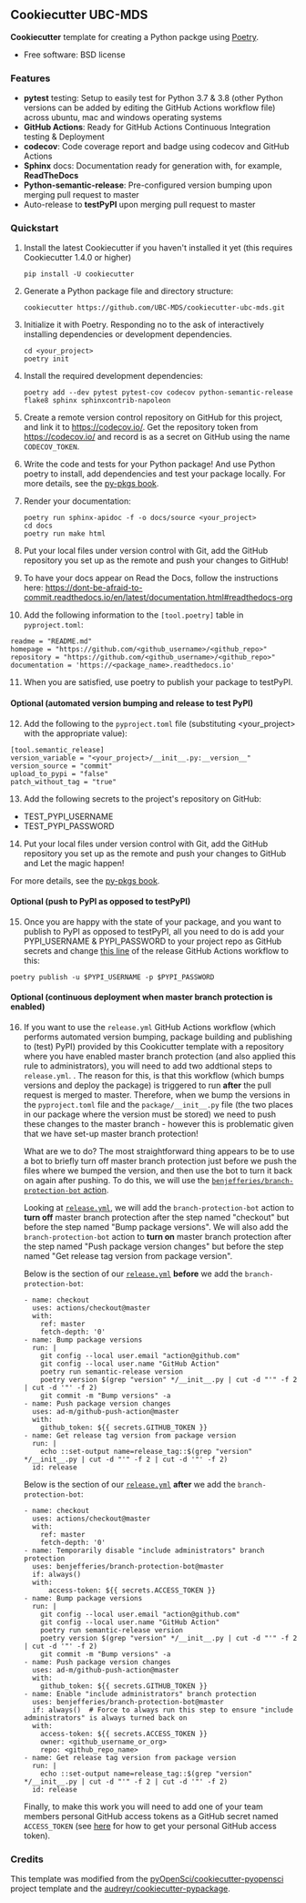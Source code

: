 ## Cookiecutter UBC-MDS

**Cookiecutter** template for creating a Python packge using [Poetry](https://python-poetry.org/).
-  Free software: BSD license

### Features

-  **pytest** testing: Setup to easily test for Python 3.7 & 3.8 (other Python versions can be added by editing the GitHub Actions workflow file) across ubuntu, mac and windows operating systems
-  **GitHub Actions**: Ready for GitHub Actions Continuous Integration testing & Deployment
-  **codecov**: Code coverage report and badge using codecov and GitHub Actions
-  **Sphinx** docs: Documentation ready for generation with, for
   example, **ReadTheDocs**
-  **Python-semantic-release**: Pre-configured version bumping upon merging pull request to master
-  Auto-release to **testPyPI** upon merging pull request to master

### Quickstart

1. Install the latest Cookiecutter if you haven't installed it yet (this
requires Cookiecutter 1.4.0 or higher)

   ```
   pip install -U cookiecutter
   ```

2. Generate a Python package file and directory structure:
   ```
   cookiecutter https://github.com/UBC-MDS/cookiecutter-ubc-mds.git
   ```

3. Initialize it with Poetry. Responding no to the ask of interactively installing dependencies or development dependencies.
   ```
   cd <your_project>
   poetry init
   ```
   
4. Install the required development dependencies:
   ``` 
   poetry add --dev pytest pytest-cov codecov python-semantic-release flake8 sphinx sphinxcontrib-napoleon
   ```
  
5. Create a remote version control repository on GitHub for this project, and link it to <https://codecov.io/>. Get the repository token from <https://codecov.io/> and record is as a secret on GitHub using the name `CODECOV_TOKEN`.
    
6. Write the code and tests for your Python package! And use Python poetry to install, add dependencies and test your package locally. For more details, see the [py-pkgs book](https://ubc-mds.github.io/py-pkgs/).

7. Render your documentation:
   ```
   poetry run sphinx-apidoc -f -o docs/source <your_project>
   cd docs
   poetry run make html
   ```

8. Put your local files under version control with Git, add the GitHub repository you set up as the remote and push your changes to GitHub! 

9. To have your docs appear on Read the Docs, follow the instructions here: <https://dont-be-afraid-to-commit.readthedocs.io/en/latest/documentation.html#readthedocs-org>

10. Add the following information to the `[tool.poetry]` table in `pyproject.toml`:
   ```
   readme = "README.md"
   homepage = "https://github.com/<github_username>/<github_repo>"
   repository = "https://github.com/<github_username>/<github_repo>"
   documentation = 'https://<package_name>.readthedocs.io'
   ```

11. When you are satisfied, use poetry to publish your package to testPyPI.


#### Optional (automated version bumping and release to test PyPI)

12. Add the following to the `pyproject.toml` file (substituting <your_project> with the appropriate value):
   ```
   [tool.semantic_release]
   version_variable = "<your_project>/__init__.py:__version__"
   version_source = "commit"
   upload_to_pypi = "false"
   patch_without_tag = "true"
   ```

13. Add the following secrets to the project's repository on GitHub:
   - TEST_PYPI_USERNAME
   - TEST_PYPI_PASSWORD

14. Put your local files under version control with Git, add the GitHub repository you set up as the remote and push your changes to GitHub and Let the magic happen!

For more details, see the [py-pkgs book](https://ubc-mds.github.io/py-pkgs/).

#### Optional (push to PyPI as opposed to testPyPI)

15. Once you are happy with the state of your package, and you want to publish to PyPI as opposed to testPyPI, all you need to do is add your PYPI_USERNAME & PYPI_PASSWORD to your project repo as GitHub secrets and change [this line](https://github.com/UBC-MDS/cookiecutter-ubc-mds/blob/bd8cb34f83d6341c411954322354031602606b80/%7B%7Bcookiecutter.project_slug%7D%7D/.github/workflows/release.yml#L80) of the release GitHub Actions workflow to this:

```
poetry publish -u $PYPI_USERNAME -p $PYPI_PASSWORD
```

#### Optional (continuous deployment when master branch protection is enabled)

16. If you want to use the `release.yml` GitHub Actions workflow (which performs automated version bumping, package building and publishing to (test) PyPI) provided by this Cookicutter template with a repository where you have enabled master branch protection (and also applied this rule to administrators), you will need to add two addtional steps to `release.yml`. . The reason for this, is that this workflow (which bumps versions and deploy the package) is triggered to run **after** the pull request is merged to master. Therefore, when we bump the versions in the `pyproject.toml` file and the `package/__init__.py` file (the two places in our package where the version must be stored) we need to push these changes to the master branch - however this is problematic given that we have set-up master branch protection!

    What are we to do? The most straightforward thing appears to be to use a bot to briefly turn off master branch protection just before we push the files where we bumped the version, and then use the bot to turn it back on again after pushing. To do this, we will use the [`benjefferies/branch-protection-bot` action](https://github.com/benjefferies/branch-protection-bot).
    
    Looking at [`release.yml`](https://github.com/UBC-MDS/cookiecutter-ubc-mds/blob/master/%7B%7Bcookiecutter.project_slug%7D%7D/.github/workflows/release.yml), we will add the `branch-protection-bot` action to **turn off** master branch protection after the step named "checkout" but before the step named "Bump package versions". We will also add the `branch-protection-bot` action to **turn on** master branch protection after the step named "Push package version changes" but before the step named "Get release tag version from package version".
    
    Below is the section of our [`release.yml`](https://github.com/UBC-MDS/cookiecutter-ubc-mds/blob/master/%7B%7Bcookiecutter.project_slug%7D%7D/.github/workflows/release.yml) **before** we add the `branch-protection-bot`:
    
    ```
    - name: checkout
      uses: actions/checkout@master
      with:
        ref: master
        fetch-depth: '0'
    - name: Bump package versions
      run: |
        git config --local user.email "action@github.com"
        git config --local user.name "GitHub Action"
        poetry run semantic-release version
        poetry version $(grep "version" */__init__.py | cut -d "'" -f 2 | cut -d '"' -f 2)
        git commit -m "Bump versions" -a
    - name: Push package version changes
      uses: ad-m/github-push-action@master
      with:
        github_token: ${{ secrets.GITHUB_TOKEN }}
    - name: Get release tag version from package version
      run: |
        echo ::set-output name=release_tag::$(grep "version" */__init__.py | cut -d "'" -f 2 | cut -d '"' -f 2)
      id: release
    ```
    
    Below is the section of our [`release.yml`](https://github.com/UBC-MDS/cookiecutter-ubc-mds/blob/master/%7B%7Bcookiecutter.project_slug%7D%7D/.github/workflows/release.yml) **after** we add the `branch-protection-bot`:
    
    ```
    - name: checkout
      uses: actions/checkout@master
      with:
        ref: master
        fetch-depth: '0'
    - name: Temporarily disable "include administrators" branch protection
      uses: benjefferies/branch-protection-bot@master
      if: always()
      with:
          access-token: ${{ secrets.ACCESS_TOKEN }}
    - name: Bump package versions
      run: |
        git config --local user.email "action@github.com"
        git config --local user.name "GitHub Action"
        poetry run semantic-release version
        poetry version $(grep "version" */__init__.py | cut -d "'" -f 2 | cut -d '"' -f 2)
        git commit -m "Bump versions" -a
    - name: Push package version changes
      uses: ad-m/github-push-action@master
      with:
        github_token: ${{ secrets.GITHUB_TOKEN }}
    - name: Enable "include administrators" branch protection
      uses: benjefferies/branch-protection-bot@master
      if: always()  # Force to always run this step to ensure "include administrators" is always turned back on
      with:
        access-token: ${{ secrets.ACCESS_TOKEN }}
        owner: <github_username_or_org>
        repo: <github_repo_name>
    - name: Get release tag version from package version
      run: |
        echo ::set-output name=release_tag::$(grep "version" */__init__.py | cut -d "'" -f 2 | cut -d '"' -f 2)
      id: release
    ```
    
    Finally, to make this work you will need to add one of your team members personal GitHub access tokens as a GitHub secret named `ACCESS_TOKEN` (see [here](https://help.github.com/en/github/authenticating-to-github/creating-a-personal-access-token-for-the-command-line) for how to get your personal GitHub access token).

### Credits

This template was modified from the [pyOpenSci/cookiecutter-pyopensci](https://github.com/pyOpenSci/cookiecutter-pyopensci) project template and the [audreyr/cookiecutter-pypackage](https://github.com/audreyr/cookiecutter-pypackage).
